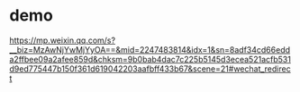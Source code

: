 # demo

https://mp.weixin.qq.com/s?__biz=MzAwNjYwMjYyOA==&mid=2247483814&idx=1&sn=8adf34cd66edda2ffbee09a2afee859d&chksm=9b0bab4dac7c225b5145d3ecea521acfb531d9ed775447b150f361d619042203aafbff433b67&scene=21#wechat_redirect